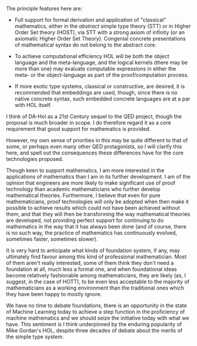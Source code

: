 The principle features here are:

* Full support for formal derivation and application of "classical" mathematics, either in the _abstract_ simple type theory (STT) or in Higher Order Set theory (HOST), via STT with a strong axiom of infinity (or an axiomatic Higher Order Set Theory).
Congenial concrete presentations of mathematical syntax do not belong to the abstract core.

* To achieve computational efficiency HOL will be both the object language and the meta-language, and the logical kernels (there may be more than one) may evaluate computable expressions in either the meta- or the object-language as part of the proof/computation process.

* If more exotic type systems, classical or constructive, are desired, it is recommended that embeddings are used, 
though, since there is no native concrete syntax, such embedded concrete languages are at a par with HOL itself.

 
I think of DA-Hol as a 21st Century sequel to the QED project, though the proposal is much broader in scope. I do therefore regard it as a core requirement that good support for mathematics is provided.

However, my own sense of priorities in this may be quite different to that of some, or perhaps even many other QED protagonists, so I will clarify this here, and spell out the consequences these differences have for the core technologies proposed.

Though keen to support mathematics, I am more interested in the applications of mathematics than I am in its further development. I am of the opinion that engineers are more likely to make significant use of proof technology than academic mathematicians who further develop mathematical theories. Furthermore, I believe that even for pure mathematicians, proof technologies will only be adopted when then make it possible to achieve results which could not have been achieved without them, and that they will then be transforming the way mathematical theories are developed, not providing perfect support for continuing to do mathematics in the way that it has always been done (and of course, there is no such way, the practice of mathematics has continuously evolved, sometimes faster, sometimes slower).

It is very hard to anticipate what kinds of foundation system, if any, may ultimately find favour among this kind of professional mathematician. Most of them aren't really interested, some of them think they don't need a foundation at all, much less a formal one, and when foundational ideas become relatively fashionable among mathematicians, they are likely (as, I suggest, in the case of HOTT), to be even less acceptable to the majority of mathematicians as a working environment than the traditional ones which they have been happy to mostly ignore.

We have no time to debate foundations, there is an opportunity in the state of Machine Learning today to achieve a step function in the proficiency of machine mathematics and we should seize the initiative today with what we have.
This sentiment is I think underpinned by the enduring popularity of Mike Gordan's HOL, despite three decades of debate about the merits of the simple type system.
